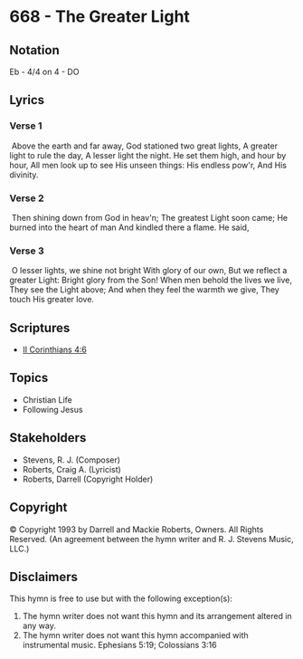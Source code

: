 # 668 - The Greater Light

## Notation

Eb - 4/4 on 4 - DO

## Lyrics

### Verse 1

 Above the earth and far away, God stationed two great lights, A greater light to rule the day, A lesser light the night. He set them high, and hour by hour, All men look up to see His unseen things: His endless pow'r, And His divinity.

### Verse 2

 Then shining down from God in heav'n; The greatest Light soon came; He burned into the heart of man And kindled there a flame. He said, 

### Verse 3

 O lesser lights, we shine not bright With glory of our own, But we reflect a greater Light: Bright glory from the Son! When men behold the lives we live, They see the Light above; And when they feel the warmth we give, They touch His greater love. 


## Scriptures

- [II Corinthians 4:6](https://www.biblegateway.com/passage/?search=II%20Corinthians%204%3A6)

## Topics

- Christian Life
- Following Jesus

## Stakeholders

- Stevens, R. J. (Composer)
- Roberts, Craig A. (Lyricist)
- Roberts, Darrell (Copyright Holder)

## Copyright

© Copyright 1993 by Darrell and Mackie Roberts, Owners. All Rights Reserved.
(An agreement between the hymn writer and R. J. Stevens Music, LLC.)

## Disclaimers

This hymn is free to use but with the following exception(s):
1. The hymn writer does not want this hymn and its arrangement altered in any way.
2. The hymn writer does not want this hymn accompanied with instrumental music.
Ephesians 5:19; Colossians 3:16

